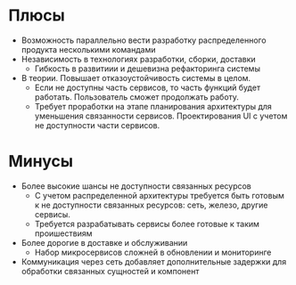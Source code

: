 # Плюсы
* Возможность параллельно вести разработку распределенного продукта несколькими командами
* Независимость в технологиях разработки, сборки, доставки
    * Гибкость в развитиии и дешевизна рефакторинга системы
* В теории. Повышает отказоустойчивость системы в целом.
    * Если не доступны часть сервисов, то часть функций будет работать. Пользователь сможет продолжать работу.
    * Требует проработки на этапе планирования архитектуры для уменьшения связанности сервисов. Проектирования 
    UI с учетом не доступности части сервисов. 


# Минусы
* Более высокие шансы не доступности связанных ресурсов
    * С учетом распределенной архитектуры требуется быть готовым к не доступности связанных ресурсов: 
    сеть, железо, другие сервисы.
    * Требуется разрабатывать сервисы более готовые к таким проишествиям
* Более дорогие в доставке и обслуживании
    * Набор микросервисов сложней в обновлении и мониторинге
* Коммуникация через сеть добавляет дополнительные задержки для обработки связанных сущностей и компонент